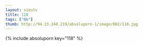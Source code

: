 ```yaml
--- 
layout: sieutv
title: 118
tags: ["0k"]
thumb: http://94.23.248.219/absoluporn-1/image/002/118.jpg
---
```

{% include absoluporn key="118" %} 
